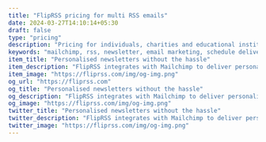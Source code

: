 ```yaml
---
title: "FlipRSS pricing for multi RSS emails"
date: 2024-03-27T14:10:14+05:30
draft: false
type: "pricing"
description: "Pricing for individuals, charities and educational institutions | FlipRSS"
keywords: "mailchimp, rss, newsletter, email marketing, schedule delivery, open rate, subscriber, engagement"
item_title: "Personalised newsletters without the hassle"
item_description: "FlipRSS integrates with Mailchimp to deliver personalised RSS-powered email newsletters to your subscribers."
item_image: "https://fliprss.com/img/og-img.png"
og_url: "https://fliprss.com"
og_title: "Personalised newsletters without the hassle"
og_description: "FlipRSS integrates with Mailchimp to deliver personalised RSS-powered email newsletters to your subscribers."
og_image: "https://fliprss.com/img/og-img.png"
twitter_title: "Personalised newsletters without the hassle"
twitter_description: "FlipRSS integrates with Mailchimp to deliver personalised RSS-powered email newsletters to your subscribers."
twitter_image: "https://fliprss.com/img/og-img.png"
---
```


